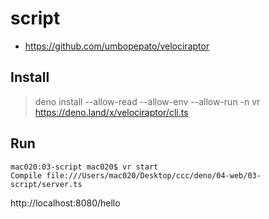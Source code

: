 # script

* https://github.com/umbopepato/velociraptor

## Install

> deno install --allow-read --allow-env --allow-run -n vr https://deno.land/x/velociraptor/cli.ts

## Run

```
mac020:03-script mac020$ vr start
Compile file:///Users/mac020/Desktop/ccc/deno/04-web/03-script/server.ts
```

http://localhost:8080/hello